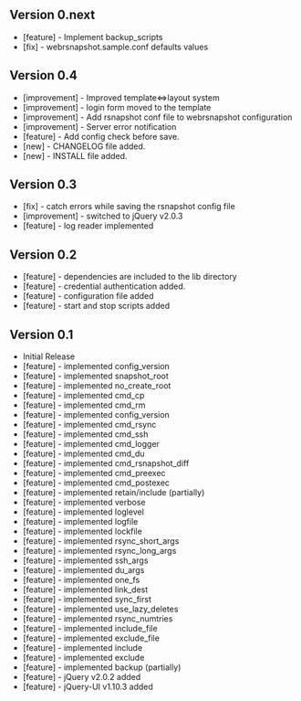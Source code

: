 Version 0.next
-----------

* [feature] - Implement backup_scripts
* [fix]     - webrsnapshot.sample.conf defaults values


Version 0.4
-----------

* [improvement] - Improved template<=>layout system
* [improvement] - login form moved to the template
* [improvement] - Add rsnapshot conf file to webrsnapshot configuration
* [improvement] - Server error notification
* [feature]     - Add config check before save.
* [new]         - CHANGELOG file added.
* [new]         - INSTALL file added.


Version 0.3
-----------

* [fix]         - catch errors while saving the rsnapshot config file
* [improvement] - switched to jQuery v2.0.3
* [feature]     - log reader implemented


Version 0.2
-----------

* [feature] - dependencies are included to the lib directory
* [feature] - credential authentication added.
* [feature] - configuration file added
* [feature] - start and stop scripts added


Version 0.1
-----------

* Initial Release
* [feature] - implemented config_version
* [feature] - implemented snapshot_root
* [feature] - implemented no_create_root
* [feature] - implemented cmd_cp
* [feature] - implemented cmd_rm
* [feature] - implemented config_version
* [feature] - implemented cmd_rsync
* [feature] - implemented cmd_ssh
* [feature] - implemented cmd_logger
* [feature] - implemented cmd_du
* [feature] - implemented cmd_rsnapshot_diff
* [feature] - implemented cmd_preexec
* [feature] - implemented cmd_postexec
* [feature] - implemented retain/include (partially)
* [feature] - implemented verbose
* [feature] - implemented loglevel
* [feature] - implemented logfile
* [feature] - implemented lockfile
* [feature] - implemented rsync_short_args
* [feature] - implemented rsync_long_args
* [feature] - implemented ssh_args
* [feature] - implemented du_args
* [feature] - implemented one_fs
* [feature] - implemented link_dest
* [feature] - implemented sync_first
* [feature] - implemented use_lazy_deletes
* [feature] - implemented rsync_numtries
* [feature] - implemented include_file
* [feature] - implemented exclude_file
* [feature] - implemented include
* [feature] - implemented exclude
* [feature] - implemented backup (partially)
* [feature] - jQuery v2.0.2 added
* [feature] - jQuery-UI v1.10.3 added
